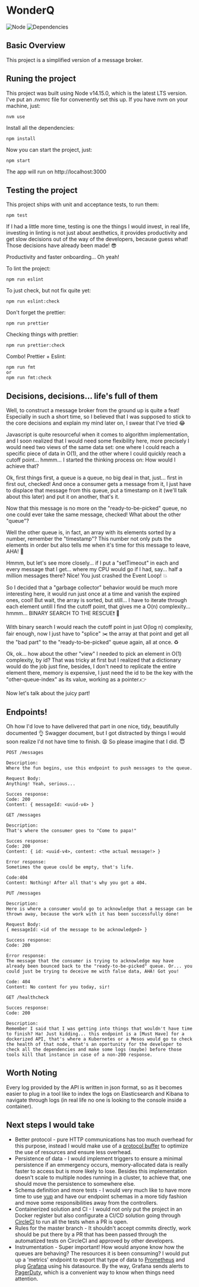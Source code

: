 # WonderQ
![Node](https://img.shields.io/badge/node-v14.15.0-brightgreen.svg)
![Dependencies](https://img.shields.io/badge/dependencies-up%20to%20date-brightgreen.svg)

 ## Basic Overview

This project is a simplified version of a message broker.

## Runing the project

This project was built using Node v14.15.0, which is the latest LTS version. I've put an .nvmrc file for convenently set this up. If you have nvm on your machine, just:

```text
nvm use
```

Install all the dependencies:

```text
npm install
```

Now you can start the project, just:

```text
npm start
```

The app will run on http://localhost:3000

## Testing the project

This project ships with unit and acceptance tests, to run them:

```text
npm test
```

If I had a little more time, testing is one the things I would invest, in real life, investing in linting is not just about aesthetics, it provides productivity and get slow decisions out of the way of the developers, because guess what! Those decisions have already been made! :sunglasses:

Productivity and faster onboarding... Oh yeah!

To lint the project:

```text
npm run eslint
```

To just check, but not fix quite yet:

```text
npm run eslint:check
```

Don't forget the prettier:

```text
npm run prettier
```

Checking things with prettier:

```text
npm run prettier:check
```

Combo! Prettier + Eslint:

```text
npm run fmt
or
npm run fmt:check
```

## Decisions, decisions... life's full of them

Well, to construct a message broker from the ground up is quite a feat! Especially in such a short time, so I believed that I was supposed to stick to the core decisions and explain my mind later on, I swear that I've tried :joy:

Javascript is quite resourceful when it comes to algorithm implementation, and I soon realized that I would need some flexibility here, more precisely I would need two views of the same data set: one where I could reach a specific piece of data in O(1), and the other where I could quickly reach a cutoff point... hmmm... I started the thinking process on: How would I achieve that?

Ok, first things first, a queue is a queue, no big deal in that, just... first in first out, checked! And once a consumer gets a message from it, I just have to displace that message from this queue, put a timestamp on it (we'll talk about this later) and put it on another, that's it.

Now that this message is no more on the "ready-to-be-picked" queue, no one could ever take the same message, checked! What about the other "queue"?

Well the other queue is, in fact, an array with its elements sorted by a number, remember the "timestamp"? This number not only puts the elements in order but also tells me when it's time for this message to leave, AHA! :tada:

Hmmm, but let's see more closely... if I put a "setTimeout" in each and every message that I get... where my CPU would go if I had, say... half a million messages there? Nice! You just crashed the Event Loop! :collision:

So I decided that a "garbage collector" behavior would be much more interesting here, it would run just once at a time and vanish the expired ones, cool! But wait, the array is sorted, but still... I have to iterate through each element untill I find the cutoff point, that gives me a O(n) complexity... hmmm... BINARY SEARCH TO THE RESCUE:exclamation: :fire_engine:

With binary search I would reach the cutoff point in just O(log n) complexity, fair enough, now I just have to "splice" :scissors: the array at that point and get all the "bad part" to the "ready-to-be-picked" queue again, all at once. :recycle:

Ok, ok... how about the other "view" I needed to pick an element in O(1) complexity, by id? That was tricky at first but I realized that a dictionary would do the job just fine, besides, I don't need to replicate the entire element there, memory is expensive, I just need the id to be the key with the "other-queue-index" as its value, working as a pointer.:point_right:

Now let's talk about the juicy part!

## Endpoints!

Oh how I'd love to have delivered that part in one nice, tidy, beautifully documented :ok_hand: Swagger document, but I got distracted by things I would soon realize I'd not have time to finish. :weary: So please imagine that I did. :innocent:

```text
POST /messages

Description:
Where the fun begins, use this endpoint to push messages to the queue.

Request Body:
Anything! Yeah, serious...

Succes response:
Code: 200
Content: { messageId: <uuid-v4> }
```

```text
GET /messages

Description:
That's where the consumer goes to "Come to papa!"

Succes response:
Code: 200
Content: { id: <uuid-v4>, content: <the actual message!> }

Error response:
Sometimes the queue could be empty, that's life.

Code:404
Content: Nothing! After all that's why you got a 404.
```

```text
PUT /messages

Description:
Here is where a consumer would go to acknowledge that a message can be thrown away, because the work with it has been successfully done!

Request Body:
{ messageId: <id of the message to be acknowledged> }

Success response:
Code: 200

Error response:
The message that the consumer is trying to acknowledge may have already been bounced back to the "ready-to-be-picked" queue. Or... you could just be trying to deceive me with false data, AHA! Got you!

Code: 404
Content: No content for you today, sir!
```

```text
GET /healthcheck

Succes response:
Code: 200

Description:
Remember I said that I was getting into things that wouldn't have time to finish? Ha! Just kidding... this endpoint is a [Must Have] for a dockerized API, that's where a Kubernetes or a Mesos would go to check the health of that node, that's an oportunity for the developer to check all the dependencies and make some logs (maybe) before those tools kill that instance in case of a non-200 response.
```

## Worth Noting

Every log provided by the API is written in json format, so as it becomes easier to plug in a tool like to index the logs on Elasticsearch and  Kibana to navigate through logs
(in real life no one is looking to the console inside a container).

## Next steps I would take
- Better protocol - pure HTTP communications has too much overhead for this purpose, instead I would make use of a [protocol buffer](https://grpc.io/) to optimize the use of resources and ensure less overhead.
- Persistence of data - I would implement triggers to ensure a minimal persistence if an emmergency occurs, memory-allocated data is really faster to access but is more likely to lose. Besides this implementation doesn't scale to multiple nodes running in a cluster, to achieve that, one should move the persistence to somewhere else.
- Schema definition and more tests - I would very much like to have more time to use [yup](https://github.com/jquense/yup) and have our endpoint schemas in a more tidy fashion and move some responsibilities away from the controllers.
- Containerized solution and CI - I would not only put the project in an Docker register but also configurate a CI/CD solution going through [CircleCI](https://circleci.com/) to run all the tests when a PR is open.
- Rules for the master branch - It shouldn't accept commits directly, work should be put there by a PR that has been passed through the automatized tests on CircleCI and approved by other developers.
- Instrumentation - Super important! How would anyone know how the queues are behaving? The resources it is been consuming? I would put up a 'metrics' endpoint to export that type of data to [Prometheus](https://prometheus.io/) and plug [Grafana](https://grafana.com/) using his datasource. By the way, Grafana sends alerts to [PagerDuty](https://www.pagerduty.com/), which is a convenient way to know when things need attention.